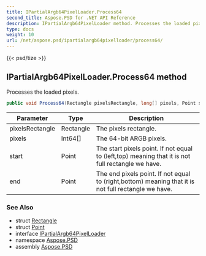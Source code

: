 ```yaml
---
title: IPartialArgb64PixelLoader.Process64
second_title: Aspose.PSD for .NET API Reference
description: IPartialArgb64PixelLoader method. Processes the loaded pixels
type: docs
weight: 10
url: /net/aspose.psd/ipartialargb64pixelloader/process64/
---
```

{{< psd/tize >}}
## IPartialArgb64PixelLoader.Process64 method

Processes the loaded pixels.

```csharp
public void Process64(Rectangle pixelsRectangle, long[] pixels, Point start, Point end)
```

| Parameter | Type | Description |
| --- | --- | --- |
| pixelsRectangle | Rectangle | The pixels rectangle. |
| pixels | Int64[] | The 64-bit ARGB pixels. |
| start | Point | The start pixels point. If not equal to (left,top) meaning that it is not full rectangle we have. |
| end | Point | The end pixels point. If not equal to (right,bottom) meaning that it is not full rectangle we have. |

### See Also

* struct [Rectangle](../../rectangle/)
* struct [Point](../../point/)
* interface [IPartialArgb64PixelLoader](../)
* namespace [Aspose.PSD](../../../aspose.psd/)
* assembly [Aspose.PSD](../../../)


